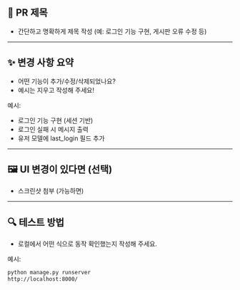 ## 📌 PR 제목
- 간단하고 명확하게 제목 작성 (예: 로그인 기능 구현, 게시판 오류 수정 등)

---

## ✨ 변경 사항 요약
- 어떤 기능이 추가/수정/삭제되었나요?
- 예시는 지우고 작성해 주세요!

예시:
- 로그인 기능 구현 (세션 기반)
- 로그인 실패 시 메시지 출력
- 유저 모델에 last_login 필드 추가

---

## 🖼️ UI 변경이 있다면 (선택)
- 스크린샷 첨부 (가능하면)

---

## 🔍 테스트 방법
- 로컬에서 어떤 식으로 동작 확인했는지 작성해 주세요.

예시:
```bash
python manage.py runserver
http://localhost:8000/
